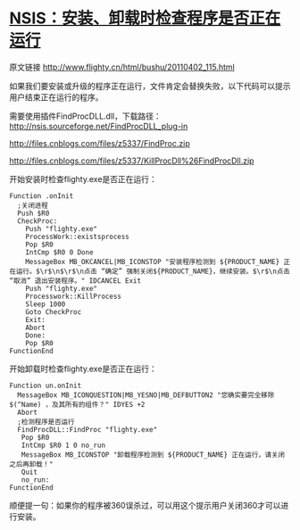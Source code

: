 # [NSIS：安装、卸载时检查程序是否正在运行](https://www.cnblogs.com/z5337/p/4766415.html)

原文链接 <http://www.flighty.cn/html/bushu/20110402_115.html>

 

如果我们要安装或升级的程序正在运行，文件肯定会替换失败，以下代码可以提示用户结束正在运行的程序。

需要使用插件FindProcDLL.dll，下载路径：http://nsis.sourceforge.net/FindProcDLL_plug-in
 

<http://files.cnblogs.com/files/z5337/FindProc.zip>

<http://files.cnblogs.com/files/z5337/KillProcDll%26FindProcDll.zip>

 

开始安装时检查flighty.exe是否正在运行：



```
Function .onInit
  ;关闭进程
  Push $R0
  CheckProc:
    Push "flighty.exe"
    ProcessWork::existsprocess
    Pop $R0
    IntCmp $R0 0 Done
    MessageBox MB_OKCANCEL|MB_ICONSTOP "安装程序检测到 ${PRODUCT_NAME} 正在运行。$\r$\n$\r$\n点击 “确定” 强制关闭${PRODUCT_NAME}，继续安装。$\r$\n点击 “取消” 退出安装程序。" IDCANCEL Exit
    Push "flighty.exe"
    Processwork::KillProcess
    Sleep 1000
    Goto CheckProc
    Exit:
    Abort
    Done:
    Pop $R0
FunctionEnd
```



开始卸载时检查flighty.exe是否正在运行：

 



```
Function un.onInit
  MessageBox MB_ICONQUESTION|MB_YESNO|MB_DEFBUTTON2 "您确实要完全移除 $(^Name) ，及其所有的组件？" IDYES +2
  Abort
  ;检测程序是否运行
  FindProcDLL::FindProc "flighty.exe"
   Pop $R0
   IntCmp $R0 1 0 no_run
   MessageBox MB_ICONSTOP "卸载程序检测到 ${PRODUCT_NAME} 正在运行，请关闭之后再卸载！"
   Quit
   no_run:
FunctionEnd
```



 

顺便提一句：如果你的程序被360误杀过，可以用这个提示用户关闭360才可以进行安装。

 